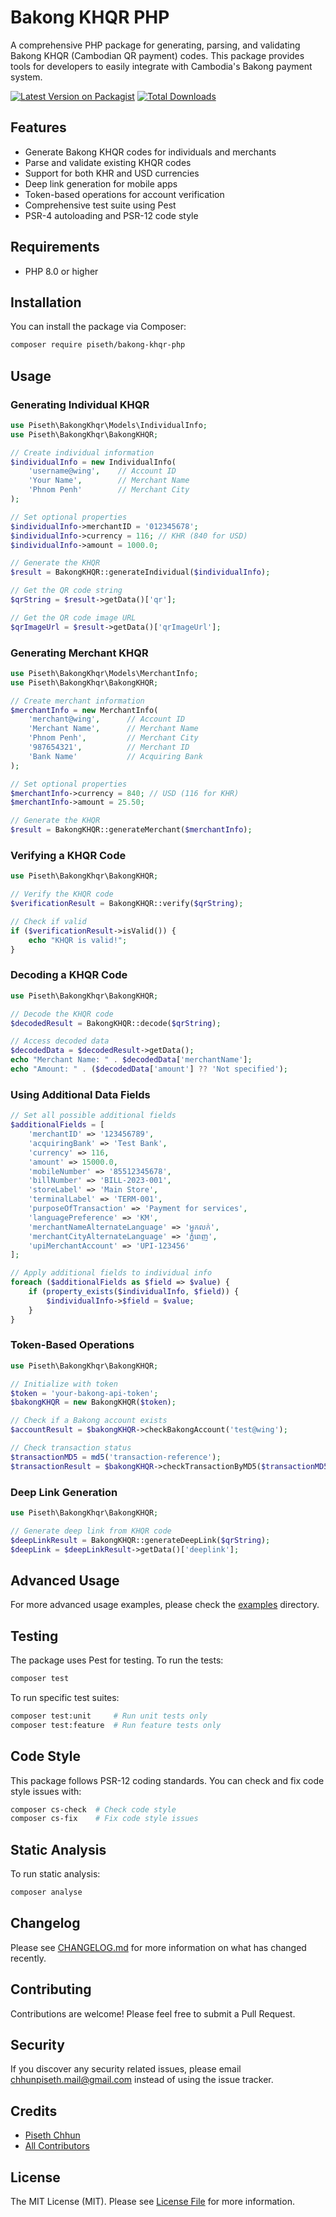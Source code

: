 # Bakong KHQR PHP

A comprehensive PHP package for generating, parsing, and validating Bakong KHQR (Cambodian QR payment) codes. This package provides tools for developers to easily integrate with Cambodia's Bakong payment system.

[![Latest Version on Packagist](https://img.shields.io/packagist/v/piseth/bakong-khqr-php.svg?style=flat-square)](https://packagist.org/packages/pisethchhun/bakong-khqr-php)
[![Total Downloads](https://img.shields.io/packagist/dt/piseth/bakong-khqr-php.svg?style=flat-square)](https://packagist.org/packages/pisethchhun/bakong-khqr-php)

## Features

- Generate Bakong KHQR codes for individuals and merchants
- Parse and validate existing KHQR codes
- Support for both KHR and USD currencies
- Deep link generation for mobile apps
- Token-based operations for account verification
- Comprehensive test suite using Pest
- PSR-4 autoloading and PSR-12 code style

## Requirements

- PHP 8.0 or higher

## Installation

You can install the package via Composer:

```bash
composer require piseth/bakong-khqr-php
```

## Usage

### Generating Individual KHQR

```php
use Piseth\BakongKhqr\Models\IndividualInfo;
use Piseth\BakongKhqr\BakongKHQR;

// Create individual information
$individualInfo = new IndividualInfo(
    'username@wing',    // Account ID
    'Your Name',        // Merchant Name
    'Phnom Penh'        // Merchant City
);

// Set optional properties
$individualInfo->merchantID = '012345678';
$individualInfo->currency = 116; // KHR (840 for USD)
$individualInfo->amount = 1000.0;

// Generate the KHQR
$result = BakongKHQR::generateIndividual($individualInfo);

// Get the QR code string
$qrString = $result->getData()['qr'];

// Get the QR code image URL
$qrImageUrl = $result->getData()['qrImageUrl'];
```

### Generating Merchant KHQR

```php
use Piseth\BakongKhqr\Models\MerchantInfo;
use Piseth\BakongKhqr\BakongKHQR;

// Create merchant information
$merchantInfo = new MerchantInfo(
    'merchant@wing',      // Account ID
    'Merchant Name',      // Merchant Name
    'Phnom Penh',         // Merchant City
    '987654321',          // Merchant ID
    'Bank Name'           // Acquiring Bank
);

// Set optional properties
$merchantInfo->currency = 840; // USD (116 for KHR)
$merchantInfo->amount = 25.50;

// Generate the KHQR
$result = BakongKHQR::generateMerchant($merchantInfo);
```

### Verifying a KHQR Code

```php
use Piseth\BakongKhqr\BakongKHQR;

// Verify the KHQR code
$verificationResult = BakongKHQR::verify($qrString);

// Check if valid
if ($verificationResult->isValid()) {
    echo "KHQR is valid!";
}
```

### Decoding a KHQR Code

```php
use Piseth\BakongKhqr\BakongKHQR;

// Decode the KHQR code
$decodedResult = BakongKHQR::decode($qrString);

// Access decoded data
$decodedData = $decodedResult->getData();
echo "Merchant Name: " . $decodedData['merchantName'];
echo "Amount: " . ($decodedData['amount'] ?? 'Not specified');
```

### Using Additional Data Fields

```php
// Set all possible additional fields
$additionalFields = [
    'merchantID' => '123456789',
    'acquiringBank' => 'Test Bank',
    'currency' => 116,
    'amount' => 15000.0,
    'mobileNumber' => '85512345678',
    'billNumber' => 'BILL-2023-001',
    'storeLabel' => 'Main Store',
    'terminalLabel' => 'TERM-001',
    'purposeOfTransaction' => 'Payment for services',
    'languagePreference' => 'KM',
    'merchantNameAlternateLanguage' => 'អ្នកលក់',
    'merchantCityAlternateLanguage' => 'ភ្នំពេញ',
    'upiMerchantAccount' => 'UPI-123456'
];

// Apply additional fields to individual info
foreach ($additionalFields as $field => $value) {
    if (property_exists($individualInfo, $field)) {
        $individualInfo->$field = $value;
    }
}
```

### Token-Based Operations

```php
use Piseth\BakongKhqr\BakongKHQR;

// Initialize with token
$token = 'your-bakong-api-token';
$bakongKHQR = new BakongKHQR($token);

// Check if a Bakong account exists
$accountResult = $bakongKHQR->checkBakongAccount('test@wing');

// Check transaction status
$transactionMD5 = md5('transaction-reference');
$transactionResult = $bakongKHQR->checkTransactionByMD5($transactionMD5);
```

### Deep Link Generation

```php
use Piseth\BakongKhqr\BakongKHQR;

// Generate deep link from KHQR code
$deepLinkResult = BakongKHQR::generateDeepLink($qrString);
$deepLink = $deepLinkResult->getData()['deeplink'];
```

## Advanced Usage

For more advanced usage examples, please check the [examples](./examples) directory.

## Testing

The package uses Pest for testing. To run the tests:

```bash
composer test
```

To run specific test suites:

```bash
composer test:unit     # Run unit tests only
composer test:feature  # Run feature tests only
```

## Code Style

This package follows PSR-12 coding standards. You can check and fix code style issues with:

```bash
composer cs-check  # Check code style
composer cs-fix    # Fix code style issues
```

## Static Analysis

To run static analysis:

```bash
composer analyse
```

## Changelog

Please see [CHANGELOG.md](CHANGELOG.md) for more information on what has changed recently.

## Contributing

Contributions are welcome! Please feel free to submit a Pull Request.

## Security

If you discover any security related issues, please email chhunpiseth.mail@gmail.com instead of using the issue tracker.

## Credits

- [Piseth Chhun](https://github.com/pisethx)
- [All Contributors](../../contributors)

## License

The MIT License (MIT). Please see [License File](LICENSE) for more information.
